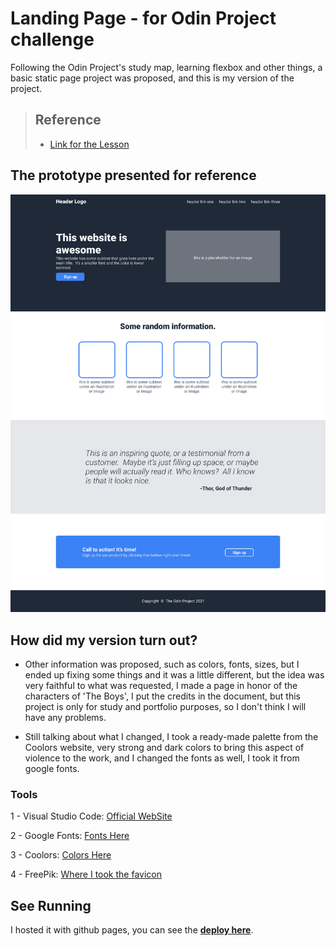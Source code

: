 
# Landing Page - for Odin Project challenge

Following the Odin Project's study map, learning flexbox and other things, a basic static page project was proposed, and this is my version of the project.

> ## Reference
>
>- [Link for the Lesson]([https://awesomeopensource.com/project/elangosundar/awesome-README-templates](https://www.theodinproject.com/lessons/foundations-landing-page))
>

## The prototype presented for reference

![Reference Image](https://github.com/DanielZornek/landing-page-odin-project/blob/main/refs/01.png?raw=true)

## How did my version turn out?

- Other information was proposed, such as colors, fonts, sizes, but I ended up fixing some things and it was a little different, but the idea was very faithful to what was requested, I made a page in honor of the characters of 'The Boys', I put the credits in the document, but this project is only for study and portfolio purposes, so I don't think I will have any problems.

- Still talking about what I changed, I took a ready-made palette from the Coolors website, very strong and dark colors to bring this aspect of violence to the work, and I changed the fonts as well, I took it from google fonts.

### Tools

1 -  Visual Studio Code: [Official WebSite](https://code.visualstudio.com)

2 - Google Fonts: [Fonts Here](https://fonts.google.com)

3 - Coolors: [Colors Here](https://coolors.co)

4 - FreePik: [Where I took the favicon](https://www.freepik.com/icons/favicon)

## See Running

I hosted it with github pages, you can see the **[deploy here](https://danielzornek.github.io/landing-page-odin-project/)**.

